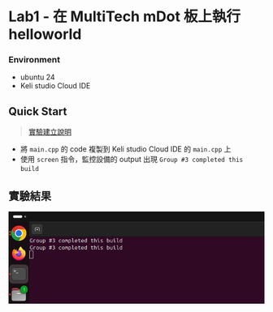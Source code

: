 # Lab1 - 在 MultiTech mDot 板上執行 helloworld
### Environment 
* ubuntu 24 
* Keli studio Cloud IDE 

## Quick Start 
> [實驗建立說明](./實驗一.pptx)
* 將 `main.cpp` 的 code 複製到 Keli studio Cloud IDE 的 `main.cpp` 上
* 使用 `screen` 指令，監控設備的 output 出現 `Group #3 completed this build` 

## 實驗結果
![](./Screenshot%20from%202024-11-26%2015-35-58.png)


